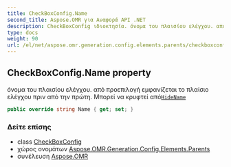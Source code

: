 ```yaml
---
title: CheckBoxConfig.Name
second_title: Aspose.OMR για Αναφορά API .NET
description: CheckBoxConfig ιδιοκτησία. όνομα του πλαισίου ελέγχου. από προεπιλογή εμφανίζεται το πλαίσιο ελέγχου πριν από την πρώτη. Μπορεί να κρυφτεί απόHideName
type: docs
weight: 90
url: /el/net/aspose.omr.generation.config.elements.parents/checkboxconfig/name/
---
```

## CheckBoxConfig.Name property

όνομα του πλαισίου ελέγχου. από προεπιλογή εμφανίζεται το πλαίσιο ελέγχου πριν από την πρώτη. Μπορεί να κρυφτεί από[`HideName`](../hidename/)

```csharp
public override string Name { get; set; }
```

### Δείτε επίσης

* class [CheckBoxConfig](../)
* χώρος ονομάτων [Aspose.OMR.Generation.Config.Elements.Parents](../../checkboxconfig/)
* συνέλευση [Aspose.OMR](../../../)


